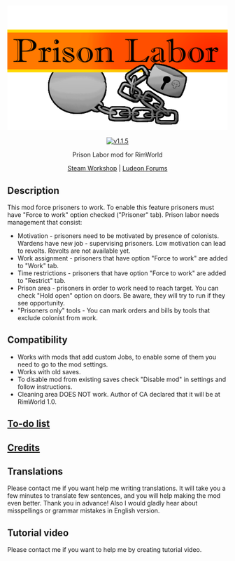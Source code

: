 <p align="center">
    <img src="https://raw.githubusercontent.com/Aviuz/PrisonLabor/master/Images/Logo.png" alt="Prison Labor" />
</p>
<p align="center">
  <a href="https://github.com/Aviuz/PrisonLabor/releases">
    <img src="https://img.shields.io/badge/version-1.1.5-orange.svg?style=flat" alt="v1.1.5" />
  </a>
</p>

<p align="center">
    Prison Labor mod for RimWorld
</p>
<p align="center">
    <a href="https://steamcommunity.com/sharedfiles/filedetails/?id=1899474310">Steam Workshop</a> | <a href="https://ludeon.com/forums/index.php?topic=34465.0">Ludeon Forums</a>
</p>

## Description
This mod force prisoners to work. To enable this feature prisoners must have "Force to work" option checked ("Prisoner" tab). Prison labor needs management that consist:
* Motivation - prisoners need to be motivated by presence of colonists. Wardens have new job - supervising prisoners. Low motivation can lead to revolts. Revolts are not available yet.
* Work assignment - prisoners that have option "Force to work" are added to "Work" tab.
* Time restrictions - prisoners that have option "Force to work" are added to "Restrict" tab.
* Prison area - prisoners in order to work need to reach target. You can check "Hold open" option on doors. Be aware, they will try to run if they see opportunity.
* "Prisoners only" tools - You can mark orders and bills by tools that exclude colonist from work.

## Compatibility
* Works with mods that add custom Jobs, to enable some of them you need to go to the mod settings.
* Works with old saves.
* To disable mod from existing saves check "Disable mod" in settings and follow instructions.
* Cleaning area DOES NOT work. Author of CA declared that it will be at RimWorld 1.0.

## [To-do list](To-Do.md)
## [Credits](credits.md)

## Translations
Please contact me if you want help me writing translations. It will take you a few minutes to translate few sentences, and you will help making the mod even better. Thank you in advance!
Also I would gladly hear about misspellings or grammar mistakes in English version.

## Tutorial video
Please contact me if you want to help me by creating tutorial video.
